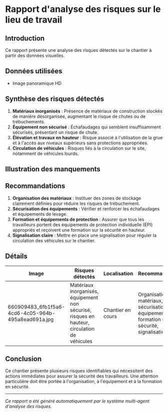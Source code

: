 # Rapport d'analyse des risques sur le lieu de travail
## Introduction
Ce rapport présente une analyse des risques détectés sur le chantier à partir des données visuelles.

## Données utilisées
- Image panoramique HD

## Synthèse des risques détectés
1. **Matériaux inorganisés** : Présence de matériaux de construction stockés de manière désorganisée, augmentant le risque de chutes ou de trébuchements.
2. **Équipement non sécurisé** : Échafaudages qui semblent insuffisamment sécurisés, présentant un risque de chute.
3. **Élévation et travaux en hauteur** : Risque associé à l'utilisation de la grue et à l'accès aux niveaux supérieurs sans protections appropriées.
4. **Circulation de véhicules** : Risques liés à la circulation sur le site, notamment de véhicules lourds.

## Illustration des manquements
<!-- Insertion d'images annotées ou de schémas non fournis ici -->

## Recommandations
1. **Organisation des matériaux** : Instituer des zones de stockage clairement définies pour réduire les risques de trébuchement.
2. **Sécurisation des équipements** : Vérifier et renforcer les échafaudages et équipements de levage.
3. **Formation et équipements de protection** : Assurer que tous les travailleurs portent des équipements de protection individuelle (EPI) appropriés et reçoivent une formation sur la sécurité en hauteur.
4. **Signalisation claire** : Mettre en place une signalisation pour réguler la circulation des véhicules sur le chantier.

## Détails
| Image | Risques détectés | Localisation | Recommandations |
|-------|------------------|--------------|-----------------|
| 660909483_6fb1f5a6-4cd6-4c05-964b-495a8ead691a.jpg | Matériaux inorganisés, équipement non sécurisé, risques en hauteur, circulation de véhicules | Chantier en cours | Organisation des matériaux, sécurisation des équipements, formation sur la sécurité, signalisation claire |

## Conclusion
Ce chantier présente plusieurs risques identifiables qui nécessitent des actions immédiates pour assurer la sécurité des travailleurs. Une attention particulière doit être portée à l'organisation, à l'équipement et à la formation en sécurité.

---
*Ce rapport a été généré automatiquement par le système multi-agent d'analyse des risques.*